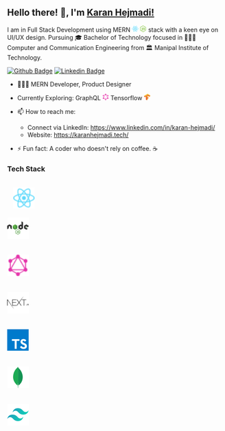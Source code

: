 ## Hello there! 👋, I'm [Karan Hejmadi!](https://github.com/karan316/)

I am in Full Stack Development using MERN <span><img style="width: 15px" src="./svg/react-2.svg"> </span> <span><img style="width: 15px" src="./svg/nodejs-icon.svg"> </span> stack with a keen eye on UI/UX design. Pursuing 🎓 Bachelor of Technology focused in 👨🏻‍💻 Computer and Communication Engineering from 🏛 Manipal Institute of Technology.

[![Github Badge](https://img.shields.io/badge/Website-3b5998?color=green&style=for-the-badge&logo=google-chrome&logoColor=white)](https://www.karanhejmadi.tech/)
[![Linkedin Badge](https://img.shields.io/badge/-LinkedIn-0e76a8?style=for-the-badge&logo=Linkedin&logoColor=white)](https://www.linkedin.com/in/karan-hejmadi/)

-   👨🏻‍💻 MERN Developer, Product Designer
-   Currently Exploring:<span> GraphQL <img style="width: 15px" src="./svg/graphql.svg" ></span> <span> Tensorflow <img style="width: 15px" src="./svg/tensorflow-2.svg" ></span>

-   📫 How to reach me:
    -   Connect via LinkedIn: https://www.linkedin.com/in/karan-hejmadi/
    -   Website: https://karanhejmadi.tech/
-   ⚡ Fun fact: A coder who doesn't rely on coffee. ☕

### Tech Stack

<div style="margin-bottom: 20px;">
<code>
  <span ><img style="height: 50px; width: 50px;" src="./svg/react-2.svg"></span>
  </code>
  <code>
<span ><img style="height: 50px; width: 50px;" src="./svg/nodejs-1.svg"></span>
<code>
  </code>
<span ><img style="height: 50px; width: 50px;" src="./svg/graphql.svg"></span>
<code>
</code>
<span ><img style="height: 50px; width: 50px;" src="./svg/nextjs.svg"></span>
<code>
</code>
<span ><img style="height: 50px; width: 50px;" src="./svg/typescript.svg"></span>
<code>
</code>
<span ><img style="height: 50px; width: 50px;" src="./svg/mongodb.svg"></span>
<code>
</code>
<span ><img style="height: 50px; width: 50px;" src="./svg/tailwindcss.svg"></span>

</code>
</div>
<img alt="" src="https://github-readme-stats.vercel.app/api?username=karan316&show_icons=true&hide_border=true" />
